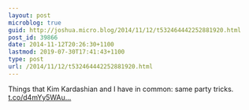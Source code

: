 ```yaml
---
layout: post
microblog: true
guid: http://joshua.micro.blog/2014/11/12/t532464442252881920.html
post_id: 39866
date: 2014-11-12T20:26:30+1100
lastmod: 2019-07-30T17:41:43+1100
type: post
url: /2014/11/12/t532464442252881920.html
---
```

Things that Kim Kardashian and I have in common: same party tricks. [t.co/d4mYy5WAu...](http://t.co/d4mYy5WAuH)
